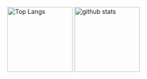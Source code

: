 
<p align="left"> 
  <img alt="Top Langs" height="150px" src="https://github-readme-stats.vercel.app/api/top-langs/?username=mcmepitap&layout=compact&show_icons=true&theme=dark"/>
  <img alt="github stats" height="150px" src="https://github-readme-stats.vercel.app/api?username=mcmepitap&theme=dark&show_icons=ture" />
</p>

<!--
**MCMEpitap/MCMEpitap** is a ✨ _special_ ✨ repository because its `README.md` (this file) appears on your GitHub profile.

Here are some ideas to get you started:

- 🔭 I’m currently working on ...
- 🌱 I’m currently learning ...
- 👯 I’m looking to collaborate on ...
- 🤔 I’m looking for help with ...
- 💬 Ask me about ...
- 📫 How to reach me: ...
- 😄 Pronouns: ...
- ⚡ Fun fact: ...
-->
